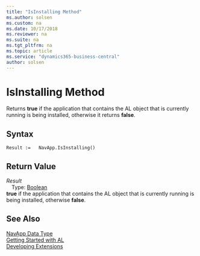 ```yaml
---
title: "IsInstalling Method"
ms.author: solsen
ms.custom: na
ms.date: 10/17/2018
ms.reviewer: na
ms.suite: na
ms.tgt_pltfrm: na
ms.topic: article
ms.service: "dynamics365-business-central"
author: solsen
---
```

[//]: # (START>DO_NOT_EDIT)
[//]: # (IMPORTANT:Do not edit any of the content between here and the END>DO_NOT_EDIT.)
[//]: # (Any modifications should be made in the .xml files in the ModernDev repo.)
# IsInstalling Method
Returns **true** if the application that contains the AL object that is currently running is being installed, otherwise it returns **false**.

## Syntax
```
Result :=   NavApp.IsInstalling()
```


## Return Value
*Result*  
&emsp;Type: [Boolean](../boolean/boolean-data-type.md)  
**true** if the application that contains the AL object that is currently running is being installed, otherwise **false**.  


[//]: # (IMPORTANT: END>DO_NOT_EDIT)
## See Also
[NavApp Data Type](navapp-data-type.md)  
[Getting Started with AL](../../devenv-get-started.md)  
[Developing Extensions](../../devenv-dev-overview.md)
